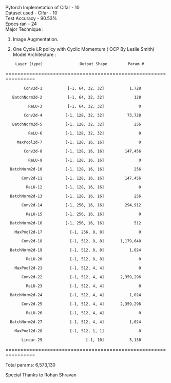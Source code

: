 Pytorch Implemetation of Cifar - 10 <br />
Dataset used - Cifar - 10<br />
Test Accuracy - 90.53%<br />
Epocs ran - 24<br />
Major Technique :<br />
 1. Image Augmentation.<br />
 2. One Cycle LR policy with Cyclic Momentum ( OCP By Leslie Smith) <br />
 Model Architecture :<br />
 
         Layer (type)                Output Shape         Param # 
         
================================================================ 

            Conv2d-1           [-1, 64, 32, 32]           1,728 
            
       BatchNorm2d-2           [-1, 64, 32, 32]             128
       
              ReLU-3           [-1, 64, 32, 32]               0 
              
            Conv2d-4          [-1, 128, 32, 32]          73,728
            
       BatchNorm2d-5          [-1, 128, 32, 32]             256 
       
              ReLU-6          [-1, 128, 32, 32]               0 
              
         MaxPool2d-7          [-1, 128, 16, 16]               0 
         
            Conv2d-8          [-1, 128, 16, 16]         147,456 
            
              ReLU-9          [-1, 128, 16, 16]               0 
              
      BatchNorm2d-10          [-1, 128, 16, 16]             256 
      
           Conv2d-11          [-1, 128, 16, 16]         147,456 
           
             ReLU-12          [-1, 128, 16, 16]               0
             
      BatchNorm2d-13          [-1, 128, 16, 16]             256 
      
           Conv2d-14          [-1, 256, 16, 16]         294,912 
           
             ReLU-15          [-1, 256, 16, 16]               0 
             
      BatchNorm2d-16          [-1, 256, 16, 16]             512 
      
        MaxPool2d-17            [-1, 256, 8, 8]               0 
        
           Conv2d-18            [-1, 512, 8, 8]       1,179,648 
           
      BatchNorm2d-19            [-1, 512, 8, 8]           1,024 
      
             ReLU-20            [-1, 512, 8, 8]               0 
             
        MaxPool2d-21            [-1, 512, 4, 4]               0 
        
           Conv2d-22            [-1, 512, 4, 4]       2,359,296
           
             ReLU-23            [-1, 512, 4, 4]               0
             
      BatchNorm2d-24            [-1, 512, 4, 4]           1,024
      
           Conv2d-25            [-1, 512, 4, 4]       2,359,296
           
             ReLU-26            [-1, 512, 4, 4]               0
             
      BatchNorm2d-27            [-1, 512, 4, 4]           1,024
      
        MaxPool2d-28            [-1, 512, 1, 1]               0
        
           Linear-29                   [-1, 10]           5,130
           
================================================================<br />

Total params: 6,573,130<br />

Special Thanks to Rohan Shravan 
 
